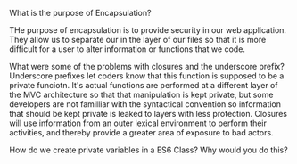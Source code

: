 What is the purpose of Encapsulation?

THe purpose of encapsulation is to provide security in our web application. They allow us to separate 
our in the layer of our files so that it is more difficult for a user to alter information or functions that we
code.

What were some of the problems with closures and the underscore prefix? Underscore prefixes let coders know that 
this function is supposed to be a private funciotn. It's actual functions are performed at a different layer of the 
MVC architecture so that that manipulation is kept private, but some developers are not familliar with the syntactical 
convention so information that should be kept private is leaked to layers with less protection. Closures will use information
from an outer lexical environment to perform their activities, and thereby provide a greater area of exposure to bad actors.

How do we create private variables in a ES6 Class? Why would you do this?